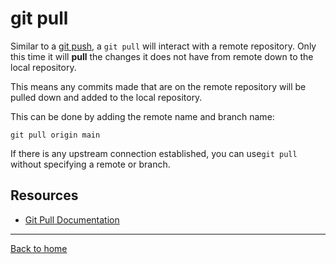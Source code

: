 # git pull

Similar to a [git push](./PUSH.md), a `git pull` will interact with a remote repository. Only this time it will **pull** the changes it does not have from remote down to the local repository.

This means any commits made that are on the remote repository will be pulled down and added to the local repository.

This can be done by adding the remote name and branch name:
```
git pull origin main
```

If there is any upstream connection established, you can use`git pull` without specifying a remote or branch.

## Resources

- [Git Pull Documentation](https://git-scm.com/docs/git-pull)

---

[Back to home](../README.md)
